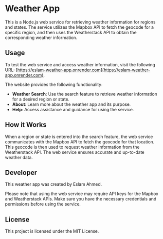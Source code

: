 # Weather App

This is a Node.js web service for retrieving weather information for regions and states. The service utilizes the Mapbox API to fetch the geocode for a specific region, and then uses the Weatherstack API to obtain the corresponding weather information.

## Usage

To test the web service and access weather information, visit the following URL: [https://eslam-weather-app.onrender.com](https://eslam-weather-app.onrender.com).

The website provides the following functionality:

- **Weather Search**: Use the search feature to retrieve weather information for a desired region or state.
- **About**: Learn more about the weather app and its purpose.
- **Help**: Access assistance and guidance for using the service.

## How it Works

When a region or state is entered into the search feature, the web service communicates with the Mapbox API to fetch the geocode for that location. This geocode is then used to request weather information from the Weatherstack API. The web service ensures accurate and up-to-date weather data.

## Developer

This weather app was created by Eslam Ahmed.

Please note that using the web service may require API keys for the Mapbox and Weatherstack APIs. Make sure you have the necessary credentials and permissions before using the service.

## License

This project is licensed under the MIT License.
